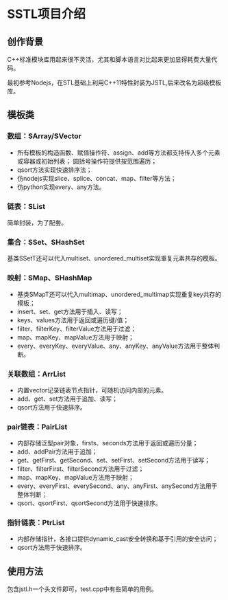 # **SSTL项目介绍**
## **创作背景**
C++标准模块库用起来很不灵活，尤其和脚本语言对比起来更加显得耗费大量代码。  

最初参考Nodejs，在STL基础上利用C++11特性封装为JSTL,后来改名为超级模板库。

## **模板类**
### 数组：SArray/SVector
* 所有模板的构造函数、赋值操作符、assign、add等方法都支持传入多个元素或容器或初始列表； 
圆括号操作符提供按范围遍历；
* qsort方法实现快速排序法；
* 仿nodejs实现slice、splice、concat、map、filter等方法；
* 仿python实现every、any方法。

### 链表：SList
简单封装，为了配套。

### 集合：SSet、SHashSet
基类SSetT还可以代入multiset、unordered_multiset实现重复元素共存的模板。

### 映射：SMap、SHashMap
* 基类SMapT还可以代入multimap、unordered_multimap实现重复key共存的模板；
* insert、set、get方法用于插入、读写；
* keys、values方法用于返回或遍历键/值；
* filter、filterKey、filterValue方法用于过滤；
* map、mapKey、mapValue方法用于映射；
* every、everyKey、everyValue、any、anyKey、anyValue方法用于整体判断。

### 关联数组：ArrList
* 内置vector记录链表节点指针，可随机访问内部的元素。
* add、get、set方法用于追加、读写；
* qsort方法用于快速排序。

### pair链表：PairList
* 内部存储泛型pair对象，firsts、seconds方法用于返回或遍历分量；
* add、addPair方法用于追加；
* get、getFirst、getSecond、set、setFirst、setSecond方法用于读写；
* filter、filterFirst、filterSecond方法用于过滤；
* map、mapKey、mapValue方法用于映射；
* every、everyFirst、everySecond、any、anyFirst、anySecond方法用于整体判断；
* qsort、qsortFirst、qsortSecond方法用于快速排序。

### 指针链表：PtrList
* 内部存储指针，各接口提供dynamic_cast安全转换和基于引用的安全访问；
* qsort方法用于快速排序。

## 使用方法
包含jstl.h一个头文件即可，test.cpp中有些简单的用例。

